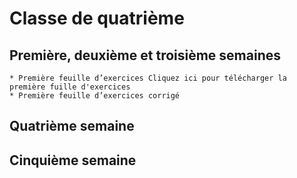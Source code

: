# Classe de quatrième

## Première, deuxième et troisième semaines

    * Première feuille d’exercices Cliquez ici pour télécharger la première fuille d'exercices
    * Première feuille d’exercices corrigé 
    
## Quatrième semaine


## Cinquième semaine